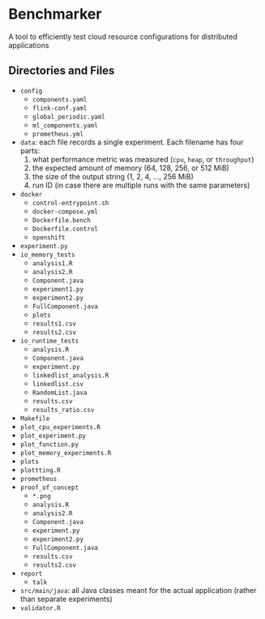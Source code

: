 # Benchmarker
A tool to efficiently test cloud resource configurations for distributed applications

## Directories and Files
* `config`
  * `components.yaml`
  * `flink-conf.yaml`
  * `global_periodic.yaml`
  * `ml_components.yaml`
  * `prometheus.yml`
* `data`: each file records a single experiment. Each filename has four parts:
  1. what performance metric was measured (`cpu`, `heap`, or `throughput`)
  2. the expected amount of memory (64, 128, 256, or 512 MiB)
  3. the size of the output string (1, 2, 4, ..., 256 MiB)
  4. run ID (in case there are multiple runs with the same parameters)
* `docker`
  * `control-entrypoint.sh`
  * `docker-compose.yml`
  * `Dockerfile.bench`
  * `Dockerfile.control`
  * `openshift`
* `experiment.py`
* `io_memory_tests`
  * `analysis1.R`
  * `analysis2.R`
  * `Component.java`
  * `experiment1.py`
  * `experiment2.py`
  * `FullComponent.java`
  * `plots`
  * `results1.csv`
  * `results2.csv`
* `io_runtime_tests`
  * `analysis.R`
  * `Component.java`
  * `experiment.py`
  * `linkedlist_analysis.R`
  * `linkedlist.csv`
  * `RandomList.java`
  * `results.csv`
  * `results_ratio.csv`
* `Makefile`
* `plot_cpu_experiments.R`
* `plot_experiment.py`
* `plot_function.py`
* `plot_memory_experiments.R`
* `plots`
* `plottting.R`
* `prometheus`
* `proof_of_concept`
  * `*.png`
  * `analysis.R`
  * `analysis2.R`
  * `Component.java`
  * `experiment.py`
  * `experiment2.py`
  * `FullComponent.java`
  * `results.csv`
  * `results2.csv`
* `report`
  * `talk`
* `src/main/java`: all Java classes meant for the actual application (rather than separate experiments)
* `validator.R`
